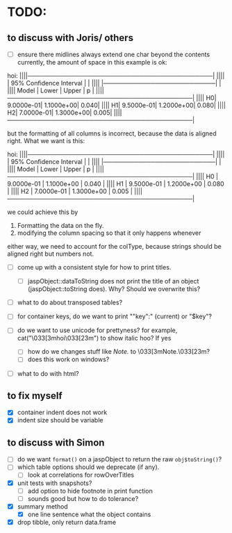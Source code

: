 # TODO:

## to discuss with Joris/ others

- [ ] ensure there midlines always extend one char beyond the contents
currently, the amount of space in this example is ok:

hoi:
||||───────────────────────────────────────────|
||||        | 95% Confidence Interval  |       |
||||        |──────────────────────────|       |
|||| Model  |    Lower    |   Upper    |   p   |
||||───────────────────────────────────────────|
||||      H0|   9.0000e-01|  1.1000e+00|  0.040|
||||      H1|   9.5000e-01|  1.2000e+00|  0.080|
||||      H2|   7.0000e-01|  1.3000e+00|  0.005|
||||───────────────────────────────────────────|

but the formatting of all columns is incorrect, because the data is aligned right.
What we want is this:

hoi:
||||───────────────────────────────────────────|
||||        | 95% Confidence Interval  |       |
||||        |──────────────────────────|       |
|||| Model  |    Lower    |   Upper    |   p   |
||||───────────────────────────────────────────|
||||     H0 |  9.0000e-01 | 1.1000e+00 | 0.040 |
||||     H1 |  9.5000e-01 | 1.2000e+00 | 0.080 |
||||     H2 |  7.0000e-01 | 1.3000e+00 | 0.005 |
||||───────────────────────────────────────────|

we could achieve this by

1. Formatting the data on the fly.
2. modifying the column spacing so that it only happens whenever 

either way, we need to account for the colType, because strings should be aligned right but numbers not.

- [ ] come up with a consistent style for how to print titles.
  - [ ] jaspObject::dataToString does not print the title of an object (jaspObject::toString does). Why? Should we overwrite this?

- [ ] what to do about transposed tables?

- [ ] for container keys, do we want to print "\"key\":" (current) or "$key"?

- [ ] do we want to use unicode for prettyness? for example, cat("\033[3mhoi\033[23m") to show italic hoo? 
  If yes
  - [ ] how do we changes stuff like <em>Note.</em> to \033[3mNote.\033[23m?
  - [ ] does this work on windows?

- [ ] what to do with html?

## to fix myself

- [x] container indent does not work
- [x] indent size should be variable

## to discuss with Simon
- [ ] do we want `format()` on a jaspObject to return the raw `obj$toString()`?
- [ ] which table options should we deprecate (if any).
  - [ ] look at correlations for rowOverTitles

- [x] unit tests with snapshots?
  - [ ] add option to hide footnote in print function
  - [ ] sounds good but how to do tolerance?

- [x] summary method
  - [x] one line sentence what the object contains

- [x] drop tibble, only return data.frame
